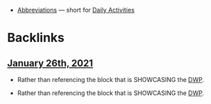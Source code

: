 - [Abbreviations](<Abbreviations.md>) — short for [Daily Activities](<Daily Activities.md>)

# Backlinks
## [January 26th, 2021](<January 26th, 2021.md>)
- Rather than referencing the block that is SHOWCASING the [DWP](<DWP.md>).

- Rather than referencing the block that is SHOWCASING the [DWP](<DWP.md>).

